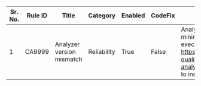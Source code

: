 
Sr. No. | Rule ID | Title | Category | Enabled | CodeFix | Description |
--------|---------|-------|----------|---------|---------|--------------------------------------------------------------------------------------------------------------|
1 | CA9999 | Analyzer version mismatch | Reliability | True | False | Analyzers in this package require a certain minimum version of Microsoft.CodeAnalysis to execute correctly. Refer to https://docs.microsoft.com/visualstudio/code-quality/install-fxcop-analyzers#fxcopanalyzers-package-versions to install the correct analyzer version. |
